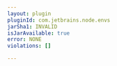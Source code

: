 ```yaml
---
layout: plugin
pluginId: com.jetbrains.node.envs
jarSha1: INVALID
isJarAvailable: true
error: NONE
violations: []

---
```

